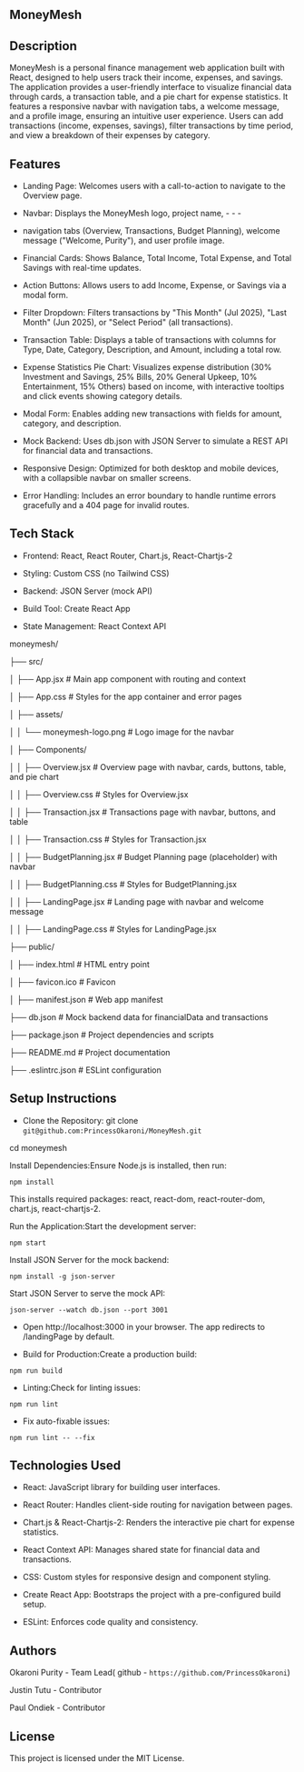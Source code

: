 ## MoneyMesh

## Description
MoneyMesh is a personal finance management web application built with React, designed to help users track their income, expenses, and savings.
 The application provides a user-friendly interface to visualize financial data through cards, a transaction table, and a pie chart for expense statistics.
It features a responsive navbar with navigation tabs, a welcome message, and a profile image, ensuring an intuitive user experience. 
Users can add transactions (income, expenses, savings), filter transactions by time period, and view a breakdown of their expenses by category.


## Features
- Landing Page: Welcomes users with a call-to-action to navigate to the Overview page.

- Navbar: Displays the MoneyMesh logo, project name, - - -

 - navigation tabs (Overview, Transactions, Budget Planning), welcome message ("Welcome, Purity"), and user profile image.

- Financial Cards: Shows Balance, Total Income, Total Expense, and Total Savings with real-time updates.

- Action Buttons: Allows users to add Income, Expense, or Savings via a modal form.

- Filter Dropdown: Filters transactions by "This Month" (Jul 2025), "Last Month" (Jun 2025), or "Select Period" (all transactions).

- Transaction Table: Displays a table of transactions with columns for Type, Date, Category, Description, and Amount, including a total row.

- Expense Statistics Pie Chart: Visualizes expense distribution (30% Investment and Savings, 25% Bills, 20% General Upkeep, 10% Entertainment, 15% Others) based on income, with interactive tooltips and click events showing category details.

- Modal Form: Enables adding new transactions with fields for amount, category, and description.

- Mock Backend: Uses db.json with JSON Server to simulate a REST API for financial data and transactions.

- Responsive Design: Optimized for both desktop and mobile devices, with a collapsible navbar on smaller screens.

- Error Handling: Includes an error boundary to handle runtime errors gracefully and a 404 page for invalid routes.

## Tech Stack

- Frontend: React, React Router, Chart.js, React-Chartjs-2

- Styling: Custom CSS (no Tailwind CSS)

- Backend: JSON Server (mock API)

- Build Tool: Create React App

- State Management: React Context API

moneymesh/

├── src/

│   ├── App.jsx                   # Main app component with routing and context

│   ├── App.css                   # Styles for the app container and error pages

│   ├── assets/

│   │   └── moneymesh-logo.png    # Logo image for the navbar

│   ├── Components/

│   │   ├── Overview.jsx          # Overview page with navbar, cards, buttons, table, and pie chart

│   │   ├── Overview.css          # Styles for Overview.jsx

│   │   ├── Transaction.jsx       # Transactions page with navbar, buttons, and table

│   │   ├── Transaction.css       # Styles for Transaction.jsx

│   │   ├── BudgetPlanning.jsx    # Budget Planning page (placeholder) with navbar

│   │   ├── BudgetPlanning.css    # Styles for BudgetPlanning.jsx

│   │   ├── LandingPage.jsx       # Landing page with navbar and welcome message

│   │   ├── LandingPage.css       # Styles for LandingPage.jsx

├── public/

│   ├── index.html                # HTML entry point

│   ├── favicon.ico               # Favicon

│   ├── manifest.json             # Web app manifest

├── db.json                       # Mock backend data for financialData and transactions

├── package.json                  # Project dependencies and scripts

├── README.md                     # Project documentation

├── .eslintrc.json                # ESLint configuration

## Setup Instructions

- Clone the Repository:
git clone `git@github.com:PrincessOkaroni/MoneyMesh.git`

cd moneymesh


Install Dependencies:Ensure Node.js is installed, then run:

```npm install```

This installs required packages: react, react-dom, react-router-dom, chart.js, react-chartjs-2.


Run the Application:Start the development server:

```npm start```

Install JSON Server for the mock backend:

```npm install -g json-server```

Start JSON Server to serve the mock API:

```json-server --watch db.json --port 3001```

- Open http://localhost:3000 in your browser. The app redirects to /landingPage by default.

- Build for Production:Create a production build:

```npm run build```


- Linting:Check for linting issues:

```npm run lint```

- Fix auto-fixable issues:

```npm run lint -- --fix```


## Technologies Used

- React: JavaScript library for building user interfaces.

- React Router: Handles client-side routing for navigation between pages.

- Chart.js & React-Chartjs-2: Renders the interactive pie chart for expense statistics.

- React Context API: Manages shared state for financial data and transactions.

- CSS: Custom styles for responsive design and component styling.

- Create React App: Bootstraps the project with a pre-configured build setup.

- ESLint: Enforces code quality and consistency.

## Authors

Okaroni Purity - Team Lead( github - ```https://github.com/PrincessOkaroni```)

Justin Tutu    - Contributor

Paul Ondiek    - Contributor

## License
This project is licensed under the MIT License.
